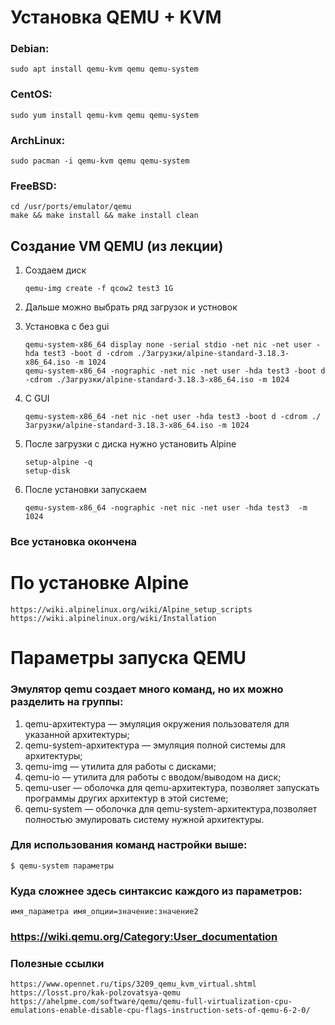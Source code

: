 # Установка QEMU + KVM

### Debian:
	sudo apt install qemu-kvm qemu qemu-system

### CentOS:
	sudo yum install qemu-kvm qemu qemu-system

### ArchLinux:
	sudo pacman -i qemu-kvm qemu qemu-system

### FreeBSD:
	cd /usr/ports/emulator/qemu
	make && make install && make install clean


## Создание VM QEMU (из лекции)
1. Создаем диск
	```
	qemu-img create -f qcow2 test3 1G
	```
	
1. Дальше можно выбрать ряд загрузок и устновок

1. Установка с без gui
	```
	qemu-system-x86_64 display none -serial stdio -net nic -net user -hda test3 -boot d -cdrom ./Загрузки/alpine-standard-3.18.3-x86_64.iso -m 1024
  	qemu-system-x86_64 -nographic -net nic -net user -hda test3 -boot d -cdrom ./Загрузки/alpine-standard-3.18.3-x86_64.iso -m 1024
	```

1. C GUI
	```
	qemu-system-x86_64 -net nic -net user -hda test3 -boot d -cdrom ./Загрузки/alpine-standard-3.18.3-x86_64.iso -m 1024
	````
	
1. После загрузки с диска нужно установить Alpine
	```
	setup-alpine -q
	setup-disk
	```
	
1. После установки запускаем 
	```
	qemu-system-x86_64 -nographic -net nic -net user -hda test3  -m 1024
	```
	
### Все установка окончена
	
#  По установке Alpine
	https://wiki.alpinelinux.org/wiki/Alpine_setup_scripts
	https://wiki.alpinelinux.org/wiki/Installation


# Параметры запуска QEMU

### Эмулятор qemu создает много команд, но их можно разделить на группы:
1. qemu-архитектура — эмуляция окружения пользователя для указанной архитектуры;
1. qemu-system-архитектура — эмуляция полной системы для архитектуры;
1. qemu-img — утилита для работы с дисками;
1. qemu-io — утилита для работы с вводом/выводом на диск;
1. qemu-user — оболочка для qemu-архитектура, позволяет запускать программы других архитектур в этой системе;
1. qemu-system — оболочка для qemu-system-архитектура,позволяет полностью эмулировать систему нужной архитектуры.

### Для использования команд настройки выше:
	$ qemu-system параметры
### Куда сложнее здесь синтаксис каждого из параметров:
	имя_параметра имя_опции=значение:значение2
### https://wiki.qemu.org/Category:User_documentation

### Полезные ссылки
	https://www.opennet.ru/tips/3209_qemu_kvm_virtual.shtml
	https://losst.pro/kak-polzovatsya-qemu
 	https://ahelpme.com/software/qemu/qemu-full-virtualization-cpu-emulations-enable-disable-cpu-flags-instruction-sets-of-qemu-6-2-0/

